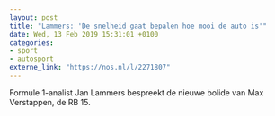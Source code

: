 ```yaml
---
layout: post
title: "Lammers: 'De snelheid gaat bepalen hoe mooi de auto is'"
date: Wed, 13 Feb 2019 15:31:01 +0100
categories: 
- sport 
- autosport 
externe_link: "https://nos.nl/l/2271807"
---
```


Formule 1-analist Jan Lammers bespreekt de nieuwe bolide van Max Verstappen, de RB 15.
